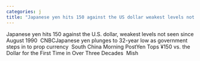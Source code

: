 ```yaml
---
categories: j
title: "Japanese yen hits 150 against the US dollar weakest levels not seen since August 1990  CNBC"
---
```

Japanese yen hits 150 against the U.S. dollar, weakest levels not seen since August 1990&nbsp;&nbsp;CNBCJapanese yen plunges to 32-year low as government steps in to prop currency&nbsp;&nbsp;South China Morning PostYen Tops ¥150 vs. the Dollar for the First Time in Over Three Decades&nbsp;&nbsp;Mish